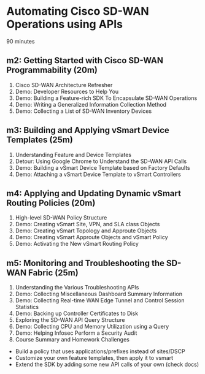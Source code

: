 # Automating Cisco SD-WAN Operations using APIs
90 minutes

## m2: Getting Started with Cisco SD-WAN Programmability (20m)
1. Cisco SD-WAN Architecture Refresher
2. Demo: Developer Resources to Help You
3. Demo: Building a Feature-rich SDK To Encapsulate SD-WAN Operations
4. Demo: Writing a Generalized Information Collection Method
5. Demo: Collecting a List of SD-WAN Inventory Devices

## m3: Building and Applying vSmart Device Templates (25m)
1. Understanding Feature and Device Templates
2. Detour: Using Google Chrome to Understand the SD-WAN API Calls
3. Demo: Building a vSmart Device Template based on Factory Defaults
4. Demo: Attaching a vSmart Device Template to vSmart Controllers

## m4: Applying and Updating Dynamic vSmart Routing Policies (20m)
1. High-level SD-WAN Policy Structure
2. Demo: Creating vSmart Site, VPN, and SLA class Objects
3. Demo: Creating vSmart Topology and Approute Objects
4. Demo: Creating vSmart Approute Objects and vSmart Policy
5. Demo: Activating the New vSmart Routing Policy

## m5: Monitoring and Troubleshooting the SD-WAN Fabric (25m)
1. Understanding the Various Troubleshooting APIs
2. Demo: Collecting Miscellaneous Dashboard Summary Information
3. Demo: Collecting Real-time WAN Edge Tunnel and Control Session Statistics
4. Demo: Backing up Controller Certificates to Disk
5. Exploring the SD-WAN API Query Structure
6. Demo: Collecting CPU and Memory Utilization using a Query
7. Demo: Helping Infosec Perform a Security Audit
8. Course Summary and Homework Challenges
  - Build a policy that uses applications/prefixes instead of sites/DSCP
  - Customize your own feature templates, then apply it to vsmart
  - Extend the SDK by adding some new API calls of your own (check docs)
